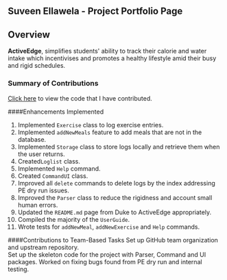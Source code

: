 ## Suveen Ellawela  - Project Portfolio Page

## Overview
**ActiveEdge**, simplifies students' ability to track their calorie and water intake which
incentivises and promotes a healthy lifestyle amid their busy and rigid schedules.

### Summary of Contributions
[Click here](https://nus-cs2113-ay2324s2.github.io/tp-dashboard/?search=suveene&breakdown=true&sort=groupTitle%20dsc&sortWithin=title&since=2024-02-23&timeframe=commit&mergegroup=&groupSelect=groupByRepos&checkedFileTypes=docs~functional-code~test-code~other) to view the code that I have contributed.

####Enhancements Implemented
1. Implemented `Exercise` class to log exercise entries.   
2. Implemented `addNewMeals` feature to add meals that are not in the database.     
3. Implemented `Storage` class to store logs locally and retrieve them when
the user returns.   
4. Created`Loglist` class.    
5. Implemented `Help` command.
6. Created `CommandUI` class.
7. Improved all `delete` commands to delete logs by the index addressing PE dry run issues.   
8. Improved the `Parser` class to reduce the rigidness and account small human errors.     
9. Updated the `README.md` page from Duke to ActiveEdge appropriately.     
10. Compiled the majority of the `UserGuide`.     
11. Wrote tests for `addNewMeal`, `addNewExercise` and `Help` commands.

####Contributions to Team-Based Tasks
Set up GitHub team organization and upstream repository.    
Set up the skeleton code for the project with Parser, Command and UI packages.
Worked on fixing bugs found from PE dry run and internal testing.

